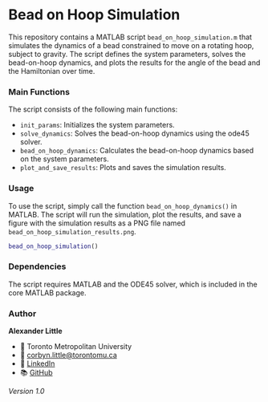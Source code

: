 # Bead on Hoop Simulation

This repository contains a MATLAB script `bead_on_hoop_simulation.m` that simulates the dynamics of a bead constrained to move on a rotating hoop, subject to gravity. The script defines the system parameters, solves the bead-on-hoop dynamics, and plots the results for the angle of the bead and the Hamiltonian over time.

### Main Functions

The script consists of the following main functions:

- `init_params`: Initializes the system parameters.
- `solve_dynamics`: Solves the bead-on-hoop dynamics using the ode45 solver.
- `bead_on_hoop_dynamics`: Calculates the bead-on-hoop dynamics based on the system parameters.
- `plot_and_save_results`: Plots and saves the simulation results.

### Usage

To use the script, simply call the function `bead_on_hoop_dynamics()` in MATLAB. The script will run the simulation, plot the results, and save a figure with the simulation results as a PNG file named `bead_on_hoop_simulation_results.png`.

```matlab
bead_on_hoop_simulation()
```

### Dependencies

The script requires MATLAB and the ODE45 solver, which is included in the core MATLAB package.

### Author

**Alexander Little**

- 🏫 Toronto Metropolitan University
- 📧 corbyn.little@torontomu.ca
- 💼 [LinkedIn](https://www.linkedin.com/in/aclittle/)
- 📚 [GitHub](https://github.com/space-ranger-99)

*Version 1.0*
